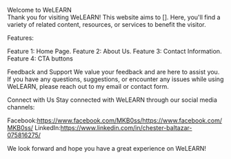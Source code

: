 Welcome to WeLEARN<br>
Thank you for visiting WeLEARN! This website aims to []. Here, you'll find a variety of related content, resources, or services to benefit the visitor.

Features:

Feature 1: Home Page.
Feature 2: About Us.
Feature 3: Contact Information.
Feature 4: CTA buttons

Feedback and Support
We value your feedback and are here to assist you. If you have any questions, suggestions, or encounter any issues while using WeLEARN, please reach out to my email or contact form.

Connect with Us
Stay connected with WeLEARN through our social media channels:

Facebook:https://www.facebook.com/MKB0ss/https://www.facebook.com/MKB0ss/
LinkedIn:https://www.linkedin.com/in/chester-baltazar-075816275/

We look forward and hope you have a great experience on WeLEARN!
